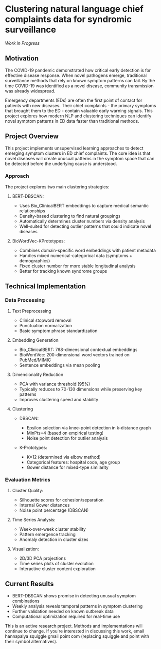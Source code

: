 # Clustering natural language chief complaints data for syndromic surveillance
*Work in Progress*

## Motivation

The COVID-19 pandemic demonstrated how critical early detection is for effective disease response. When novel pathogens emerge, traditional surveillance methods that rely on known symptom patterns can fail. By the time COVID-19 was identified as a novel disease, community transmission was already widespread.

Emergency departments (EDs) are often the first point of contact for patients with new diseases. Their chief complaints - the primary symptoms that brought them to the ED - contain valuable early warning signals. This project explores how modern NLP and clustering techniques can identify novel symptom patterns in ED data faster than traditional methods.

## Project Overview

This project implements unsupervised learning approaches to detect emerging symptom clusters in ED chief complaints. The core idea is that novel diseases will create unusual patterns in the symptom space that can be detected before the underlying cause is understood.

### Approach

The project explores two main clustering strategies:

1. BERT-DBSCAN:
   - Uses Bio_ClinicalBERT embeddings to capture medical semantic relationships
   - Density-based clustering to find natural groupings
   - Automatically determines cluster numbers via density analysis
   - Well-suited for detecting outlier patterns that could indicate novel diseases
   
2. BioWordVec-KPrototypes:
   - Combines domain-specific word embeddings with patient metadata
   - Handles mixed numerical-categorical data (symptoms + demographics)
   - Fixed cluster number for more stable longitudinal analysis
   - Better for tracking known syndrome groups

## Technical Implementation

### Data Processing

1. Text Preprocessing
   - Clinical stopword removal
   - Punctuation normalization
   - Basic symptom phrase standardization

2. Embedding Generation
   - Bio_ClinicalBERT: 768-dimensional contextual embeddings
   - BioWordVec: 200-dimensional word vectors trained on PubMed/MIMIC
   - Sentence embeddings via mean pooling

3. Dimensionality Reduction
   - PCA with variance threshold (95%)
   - Typically reduces to 70-130 dimensions while preserving key patterns
   - Improves clustering speed and stability

4. Clustering
   - DBSCAN:
     - Epsilon selection via knee-point detection in k-distance graph
     - MinPts=4 (based on empirical testing)
     - Noise point detection for outlier analysis
   
   - K-Prototypes:
     - K=12 (determined via elbow method)
     - Categorical features: hospital code, age group
     - Gower distance for mixed-type similarity

### Evaluation Metrics

1. Cluster Quality:
   - Silhouette scores for cohesion/separation
   - Internal Gower distances
   - Noise point percentage (DBSCAN)

2. Time Series Analysis:
   - Week-over-week cluster stability
   - Pattern emergence tracking
   - Anomaly detection in cluster sizes

3. Visualization:
   - 2D/3D PCA projections
   - Time series plots of cluster evolution
   - Interactive cluster content exploration

## Current Results

- BERT-DBSCAN shows promise in detecting unusual symptom combinations
- Weekly analysis reveals temporal patterns in symptom clustering
- Further validation needed on known outbreak data
- Computational optimization required for real-time use


This is an active research project. Methods and implementations will continue to change. If you're interested in discussing this work, email hannapalya squiggle gmail point com (replacing squiggle and point with their symbol alternatives).
